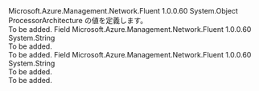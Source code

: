 <Type Name="ProcessorArchitecture" FullName="Microsoft.Azure.Management.Network.Fluent.Models.ProcessorArchitecture">
  <TypeSignature Language="C#" Value="public static class ProcessorArchitecture" />
  <TypeSignature Language="ILAsm" Value=".class public auto ansi abstract sealed beforefieldinit ProcessorArchitecture extends System.Object" />
  <TypeSignature Language="DocId" Value="T:Microsoft.Azure.Management.Network.Fluent.Models.ProcessorArchitecture" />
  <TypeSignature Language="VB.NET" Value="Public Class ProcessorArchitecture" />
  <TypeSignature Language="F#" Value="type ProcessorArchitecture = class" />
  <AssemblyInfo>
    <AssemblyName>Microsoft.Azure.Management.Network.Fluent</AssemblyName>
    <AssemblyVersion>1.0.0.60</AssemblyVersion>
  </AssemblyInfo>
  <Base>
    <BaseTypeName>System.Object</BaseTypeName>
  </Base>
  <Interfaces />
  <Docs>
    <summary>
            ProcessorArchitecture の値を定義します。
            </summary>
    <remarks>To be added.</remarks>
  </Docs>
  <Members>
    <Member MemberName="Amd64">
      <MemberSignature Language="C#" Value="public const string Amd64;" />
      <MemberSignature Language="ILAsm" Value=".field public static literal string Amd64" />
      <MemberSignature Language="DocId" Value="F:Microsoft.Azure.Management.Network.Fluent.Models.ProcessorArchitecture.Amd64" />
      <MemberSignature Language="VB.NET" Value="Public Const Amd64 As String " />
      <MemberSignature Language="F#" Value="val mutable Amd64 : string" Usage="Microsoft.Azure.Management.Network.Fluent.Models.ProcessorArchitecture.Amd64" />
      <MemberType>Field</MemberType>
      <AssemblyInfo>
        <AssemblyName>Microsoft.Azure.Management.Network.Fluent</AssemblyName>
        <AssemblyVersion>1.0.0.60</AssemblyVersion>
      </AssemblyInfo>
      <ReturnValue>
        <ReturnType>System.String</ReturnType>
      </ReturnValue>
      <Docs>
        <summary>To be added.</summary>
        <remarks>To be added.</remarks>
      </Docs>
    </Member>
    <Member MemberName="X86">
      <MemberSignature Language="C#" Value="public const string X86;" />
      <MemberSignature Language="ILAsm" Value=".field public static literal string X86" />
      <MemberSignature Language="DocId" Value="F:Microsoft.Azure.Management.Network.Fluent.Models.ProcessorArchitecture.X86" />
      <MemberSignature Language="VB.NET" Value="Public Const X86 As String " />
      <MemberSignature Language="F#" Value="val mutable X86 : string" Usage="Microsoft.Azure.Management.Network.Fluent.Models.ProcessorArchitecture.X86" />
      <MemberType>Field</MemberType>
      <AssemblyInfo>
        <AssemblyName>Microsoft.Azure.Management.Network.Fluent</AssemblyName>
        <AssemblyVersion>1.0.0.60</AssemblyVersion>
      </AssemblyInfo>
      <ReturnValue>
        <ReturnType>System.String</ReturnType>
      </ReturnValue>
      <Docs>
        <summary>To be added.</summary>
        <remarks>To be added.</remarks>
      </Docs>
    </Member>
  </Members>
</Type>